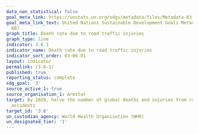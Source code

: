 ```yaml
---
data_non_statistical: false
goal_meta_link: https://unstats.un.org/sdgs/metadata/files/Metadata-03-06-01.pdf
goal_meta_link_text: United Nations Sustainable Development Goals Metadata (PDF 213
  KB)
graph_title: Death rate due to road traffic injuries
graph_type: line
indicator: 3.6.1
indicator_name: Death rate due to road traffic injuries
indicator_sort_order: 03-06-01
layout: indicator
permalink: /3-6-1/
published: true
reporting_status: complete
sdg_goal: '3'
source_active_1: true
source_organisation_1: Armstat
target: By 2020, halve the number of global deaths and injuries from road traffic
  accidents
target_id: '3.6'
un_custodian_agency: World Health Organisation (WHO)
un_designated_tier: '1'
---
```


